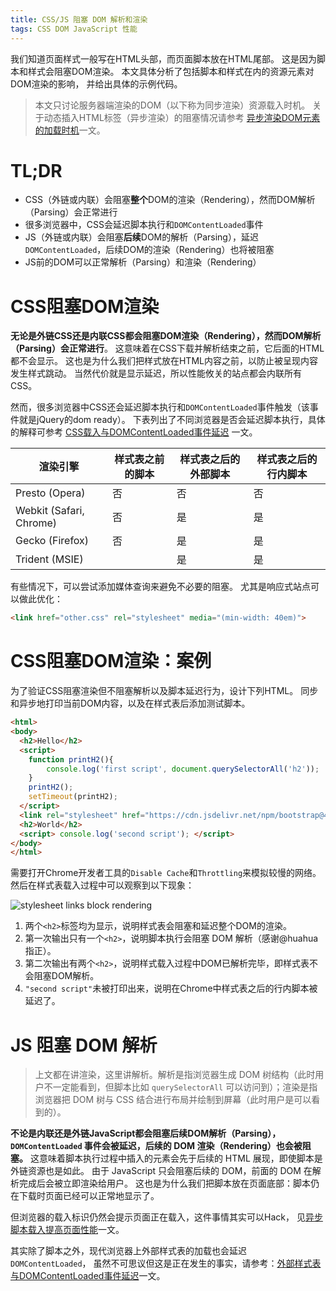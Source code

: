 ```yaml
---
title: CSS/JS 阻塞 DOM 解析和渲染
tags: CSS DOM JavaScript 性能
---
```


我们知道页面样式一般写在HTML头部，而页面脚本放在HTML尾部。
这是因为脚本和样式会阻塞DOM渲染。
本文具体分析了包括脚本和样式在内的资源元素对DOM渲染的影响，
并给出具体的示例代码。

> 本文只讨论服务器端渲染的DOM（以下称为同步渲染）资源载入时机。
> 关于动态插入HTML标签（异步渲染）的阻塞情况请参考
> [异步渲染DOM元素的加载时机][async]一文。

# TL;DR

* CSS（外链或内联）会阻塞**整个**DOM的渲染（Rendering），然而DOM解析（Parsing）会正常进行
* 很多浏览器中，CSS会延迟脚本执行和`DOMContentLoaded`事件
* JS（外链或内联）会阻塞**后续**DOM的解析（Parsing），延迟 `DOMContentLoaded`，后续DOM的渲染（Rendering）也将被阻塞
* JS前的DOM可以正常解析（Parsing）和渲染（Rendering）

<!--more-->

# CSS阻塞DOM渲染

**无论是外链CSS还是内联CSS都会阻塞DOM渲染（Rendering），然而DOM解析（Parsing）会正常进行**。
这意味着在CSS下载并解析结束之前，它后面的HTML都不会显示。
这也是为什么我们把样式放在HTML内容之前，以防止被呈现内容发生样式跳动。
当然代价就是显示延迟，所以性能攸关的站点都会内联所有CSS。

然而，很多浏览器中CSS还会延迟脚本执行和`DOMContentLoaded`事件触发（该事件就是jQuery的dom ready）。
下表列出了不同浏览器是否会延迟脚本执行，具体的解释可参考
[CSS载入与DOMContentLoaded事件延迟](/2016/05/15/stylesheet-delay-domcontentloaded.html)
一文。

渲染引擎 | 样式表之前的脚本 | 样式表之后的外部脚本 | 样式表之后的行内脚本
--- | --- | --- | --- 
Presto (Opera)           | 否 | 否 | 否
Webkit (Safari, Chrome)  | 否 | 是 | 是
Gecko (Firefox)          | 否 | 是 | 是
Trident (MSIE)           |    | 是 | 是

有些情况下，可以尝试添加媒体查询来避免不必要的阻塞。
尤其是响应式站点可以做此优化：

```html
<link href="other.css" rel="stylesheet" media="(min-width: 40em)">
```

# CSS阻塞DOM渲染：案例

为了验证CSS阻塞渲染但不阻塞解析以及脚本延迟行为，设计下列HTML。
同步和异步地打印当前DOM内容，以及在样式表后添加测试脚本。

```html
<html>
<body>
  <h2>Hello</h2>
  <script> 
    function printH2(){
        console.log('first script', document.querySelectorAll('h2')); 
    }
    printH2();
    setTimeout(printH2);
  </script>
  <link rel="stylesheet" href="https://cdn.jsdelivr.net/npm/bootstrap@4.0.0-alpha.4/dist/css/bootstrap.css">
  <h2>World</h2>
  <script> console.log('second script'); </script>
</body>
</html>
```

需要打开Chrome开发者工具的`Disable Cache`和`Throttling`来模拟较慢的网络。
然后在样式表载入过程中可以观察到以下现象：

![stylesheet links block rendering][css-block-rendering]

1. 两个`<h2>`标签均为显示，说明样式表会阻塞和延迟整个DOM的渲染。
2. 第一次输出只有一个`<h2>`，说明脚本执行会阻塞 DOM 解析（感谢@huahua指正）。
3. 第二次输出有两个`<h2>`，说明样式载入过程中DOM已解析完毕，即样式表不会阻塞DOM解析。
4. `"second script"`未被打印出来，说明在Chrome中样式表之后的行内脚本被延迟了。

# JS 阻塞 DOM 解析

> 上文都在讲渲染，这里讲解析。解析是指浏览器生成 DOM 树结构（此时用户不一定能看到，但脚本比如 `querySelectorAll` 可以访问到）；渲染是指浏览器把 DOM 树与 CSS 结合进行布局并绘制到屏幕（此时用户是可以看到的）。

**不论是内联还是外链JavaScript都会阻塞后续DOM解析（Parsing），`DOMContentLoaded` 事件会被延迟，后续的 DOM 渲染（Rendering）也会被阻塞。**
这意味着脚本执行过程中插入的元素会先于后续的 HTML 展现，即使脚本是外链资源也是如此。
由于 JavaScript 只会阻塞后续的 DOM，前面的 DOM 在解析完成后会被立即渲染给用户。
这也是为什么我们把脚本放在页面底部：脚本仍在下载时页面已经可以正常地显示了。

但浏览器的载入标识仍然会提示页面正在载入，这件事情其实可以Hack，
见[异步脚本载入提高页面性能](/2016/05/18/async-javascript-loading.html)一文。

其实除了脚本之外，现代浏览器上外部样式表的加载也会延迟 `DOMContentLoaded`，
虽然不可思议但这是正在发生的事实，请参考：[外部样式表与DOMContentLoaded事件延迟][stylesheet-dom-ready]一文。

[async]: /2016/11/26/dynamic-dom-render-blocking.html
[css-block-rendering]: /assets/img/blog/dom/css-block-rendering@2x.png
[js-block-parsing]: /assets/img/blog/dom/js-block-parsing@2x.png
[stylesheet-dom-ready]: /2016/05/15/stylesheet-delay-domcontentloaded.html

